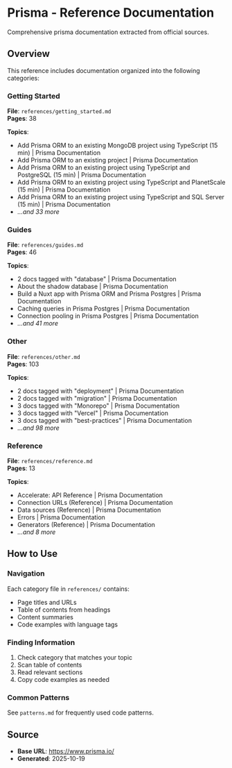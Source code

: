 # Prisma - Reference Documentation

Comprehensive prisma documentation extracted from official sources.

## Overview

This reference includes documentation organized into the following categories:

### Getting Started

**File**: `references/getting_started.md`  
**Pages**: 38

**Topics**:
- Add Prisma ORM to an existing MongoDB project using TypeScript (15 min) | Prisma Documentation
- Add Prisma ORM to an existing project | Prisma Documentation
- Add Prisma ORM to an existing project using TypeScript and PostgreSQL (15 min) | Prisma Documentation
- Add Prisma ORM to an existing project using TypeScript and PlanetScale (15 min) | Prisma Documentation
- Add Prisma ORM to an existing project using TypeScript and SQL Server (15 min) | Prisma Documentation
- *...and 33 more*

### Guides

**File**: `references/guides.md`  
**Pages**: 46

**Topics**:
- 2 docs tagged with "database" | Prisma Documentation
- About the shadow database | Prisma Documentation
- Build a Nuxt app with Prisma ORM and Prisma Postgres | Prisma Documentation
- Caching queries in Prisma Postgres | Prisma Documentation
- Connection pooling in Prisma Postgres | Prisma Documentation
- *...and 41 more*

### Other

**File**: `references/other.md`  
**Pages**: 103

**Topics**:
- 2 docs tagged with "deployment" | Prisma Documentation
- 2 docs tagged with "migration" | Prisma Documentation
- 3 docs tagged with "Monorepo" | Prisma Documentation
- 3 docs tagged with "Vercel" | Prisma Documentation
- 3 docs tagged with "best-practices" | Prisma Documentation
- *...and 98 more*

### Reference

**File**: `references/reference.md`  
**Pages**: 13

**Topics**:
- Accelerate: API Reference | Prisma Documentation
- Connection URLs (Reference) | Prisma Documentation
- Data sources (Reference) | Prisma Documentation
- Errors | Prisma Documentation
- Generators (Reference) | Prisma Documentation
- *...and 8 more*


## How to Use

### Navigation
Each category file in `references/` contains:
- Page titles and URLs
- Table of contents from headings
- Content summaries
- Code examples with language tags

### Finding Information
1. Check category that matches your topic
2. Scan table of contents
3. Read relevant sections
4. Copy code examples as needed

### Common Patterns
See `patterns.md` for frequently used code patterns.

## Source

- **Base URL**: https://www.prisma.io/
- **Generated**: 2025-10-19
